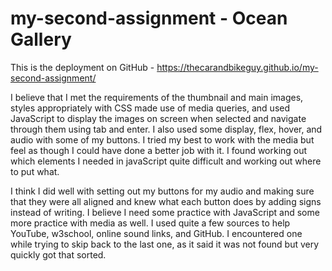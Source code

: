 # my-second-assignment - Ocean Gallery

This is the deployment on GitHub - https://thecarandbikeguy.github.io/my-second-assignment/

I believe that I met the requirements of the thumbnail and main images, styles appropriately with CSS made use of media queries, and used JavaScript to display the images on screen when selected and navigate through them using tab and enter. I also used some display, flex, hover, and audio with some of my buttons. I tried my best to work with the media but feel as though I could have done a better job with it. I found working out which elements I needed in javaScript quite difficult and working out where to put what. 

I think I did well with setting out my buttons for my audio and making sure that they were all aligned and knew what each button does by adding signs instead of writing. I believe I need some practice with JavaScript and some more practice with media as well. I used quite a few sources to help YouTube, w3school, online sound links, and GitHub. I encountered one while trying to skip back to the last one, as it said it was not found but very quickly got that sorted. 
